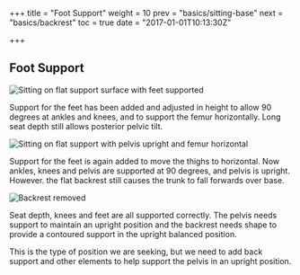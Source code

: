 +++
title = "Foot Support"
weight = 10
prev = "basics/sitting-base"
next = "basics/backrest"
toc = true
date = "2017-01-01T10:13:30Z"

+++

## Foot Support

![Sitting on flat support surface with feet supported](/en/images/03.jpg)

Support for the feet has been added and adjusted in height to allow 90 degrees at ankles and knees, and to support the femur horizontally. Long seat depth still allows posterior pelvic tilt.

![Sitting on flat support with pelvis upright and femur horizontal](/en/images/05.jpg)

Support for the feet is again added to move the thighs to horizontal. Now ankles, knees and pelvis are supported at 90 degrees, and pelvis is upright. However. the flat backrest still causes the trunk to fall forwards over base.

![Backrest removed](/en/images/06.jpg)

Seat depth, knees and feet are all supported correctly. The pelvis needs support to maintain an upright position and the backrest needs shape to provide a contoured support in the upright balanced position.

This is the type of position we are seeking, but we need to add back support and other elements to help support the pelvis in an upright position.